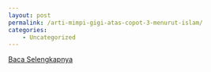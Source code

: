 ```yaml
---
layout: post
permalink: /arti-mimpi-gigi-atas-copot-3-menurut-islam/
categories:
    - Uncategorized
---
```


[Baca Selengkapnya](/03)
